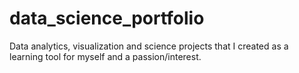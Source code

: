 # data_science_portfolio
Data analytics, visualization and science projects that I created as a learning tool for myself and a passion/interest.
